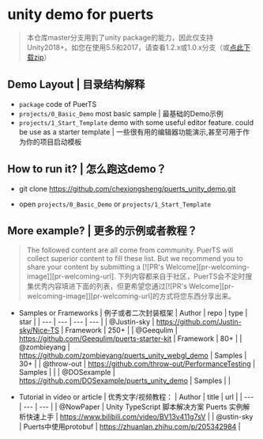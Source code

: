# unity demo for puerts
> 本仓库master分支用到了unity package的能力，因此仅支持Unity2018+。如您在使用5.5和2017，请查看1.2.x或1.0.x分支（或[点此下载zip](https://github.com/chexiongsheng/puerts_unity_demo/archive/refs/heads/1.2.x.zip)）

## Demo Layout | 目录结构解释

* `package` code of PuerTS
* `projects/0_Basic_Demo` most basic sample | 最基础的Demo示例
* `projects/1_Start_Template` demo with some useful editor feature. could be use as a starter template | 一些很有用的编辑器功能演示,甚至可用于作为你的项目启动模板

## How to run it? | 怎么跑这demo？

* git clone https://github.com/chexiongsheng/puerts_unity_demo.git 

* open `projects/0_Basic_Demo` or `projects/1_Start_Template`

## More example? | 更多的示例或者教程？

> The followed content are all come from community. PuerTS will collect superior content to fill these list. But we recommend you to share your content by submitting a [![PR's Welcome][pr-welcoming-image]][pr-welcoming-url].
> 下列内容都来自于社区，PuerTS会不定时搜集优秀内容填进下面的列表，但更希望您通过[![PR's Welcome][pr-welcoming-image]][pr-welcoming-url]的方式将您东西分享出来。

* Samples or Frameworks | 例子或者二次封装框架
| Author | repo | type | star |
| --- | --- | --- | --- |
| @Justin-sky | https://github.com/Justin-sky/Nice-TS | Framework | 250+ |
| @Geequlim | https://github.com/Geequlim/puerts-starter-kit | Framework | 80+ |
| @zombieyang | https://github.com/zombieyang/puerts_unity_webgl_demo | Samples | 30+ |
| @throw-out | https://github.com/throw-out/PerformanceTesting | Samples | |
| @DOSexample | https://github.com/DOSexample/puerts_unity_demo | Samples | |


* Tutorial in video or article | 优秀文字/视频教程：
| Author | title | url |
| --- | --- | --- |
| @NowPaper | Unity TypeScript 脚本解决方案 Puerts 实例解析快速上手 | https://www.bilibili.com/video/BV13v411g7sV |
| @ustin-sky | Puerts中使用protobuf | https://zhuanlan.zhihu.com/p/205342984 |